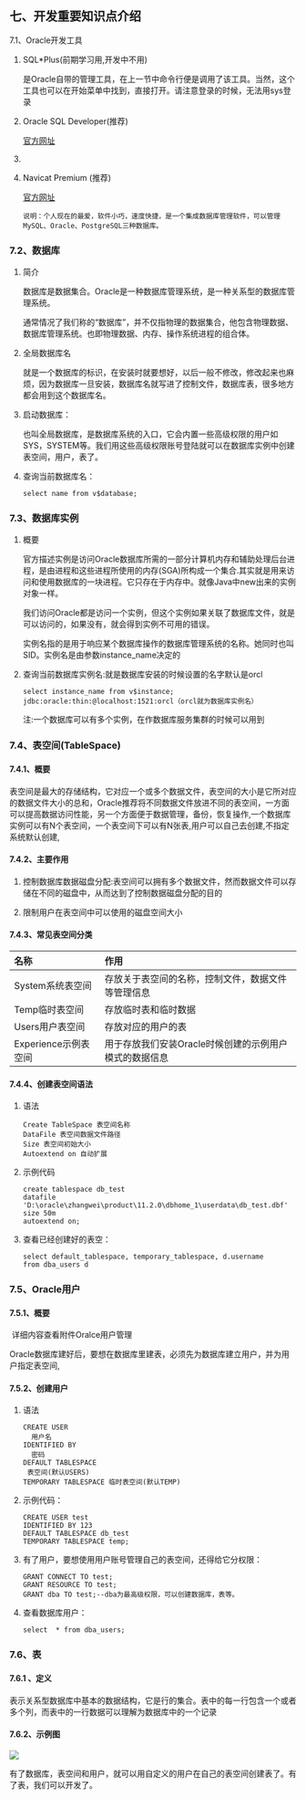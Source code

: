 ## 七、开发重要知识点介绍

7.1、Oracle开发工具

1. SQL\*Plus\(前期学习用,开发中不用\)

   是Oracle自带的管理工具，在上一节中命令行便是调用了该工具。当然，这个工具也可以在开始菜单中找到，直接打开。请注意登录的时候，无法用sys登录

2. Oracle SQL Developer\(推荐\)

   [官方网址](http://www.oracle.com/technology/software/products/sql/index.html) 

3. 
4. Navicat Premium \(推荐\)

   [官方网址](http://www.navicat.com)

   ```
   说明：个人现在的最爱，软件小巧，速度快捷，是一个集成数据库管理软件，可以管理MySQL、Oracle、PostgreSQL三种数据库。
   ```

### 7.2、数据库

1. 简介

   数据库是数据集合。Oracle是一种数据库管理系统，是一种关系型的数据库管理系统。

   通常情况了我们称的“数据库”，并不仅指物理的数据集合，他包含物理数据、数据库管理系统。也即物理数据、内存、操作系统进程的组合体。

2. 全局数据库名

   就是一个数据库的标识，在安装时就要想好，以后一般不修改，修改起来也麻烦，因为数据库一旦安装，数据库名就写进了控制文件，数据库表，很多地方都会用到这个数据库名。

3. 启动数据库：

   也叫全局数据库，是数据库系统的入口，它会内置一些高级权限的用户如SYS，SYSTEM等。我们用这些高级权限账号登陆就可以在数据库实例中创建表空间，用户，表了。

4. 查询当前数据库名：

   ```
   select name from v$database;
   ```

### 7.3、数据库实例

1. 概要

   官方描述实例是访问Oracle数据库所需的一部分计算机内存和辅助处理后台进程，是由进程和这些进程所使用的内存\(SGA\)所构成一个集合.其实就是用来访问和使用数据库的一块进程。它只存在于内存中。就像Java中new出来的实例对象一样。

   我们访问Oracle都是访问一个实例，但这个实例如果关联了数据库文件，就是可以访问的，如果没有，就会得到实例不可用的错误。

   实例名指的是用于响应某个数据库操作的数据库管理系统的名称。她同时也叫SID。实例名是由参数instance\_name决定的

2. 查询当前数据库实例名:就是数据库安装的时候设置的名字默认是orcl

   ```
   select instance_name from v$instance;
   jdbc:oracle:thin:@localhost:1521:orcl（orcl就为数据库实例名）
   ```

   注:一个数据库可以有多个实例，在作数据库服务集群的时候可以用到

### 7.4、表空间\(TableSpace\)

#### 7.4.1、概要

​ 表空间是最大的存储结构，它对应一个或多个数据文件，表空间的大小是它所对应的数据文件大小的总和，Oracle推荐将不同数据文件放进不同的表空间，一方面可以提高数据访问性能，另一个方面便于数据管理，备份，恢复操作,一个数据库实例可以有N个表空间，一个表空间下可以有N张表,用户可以自己去创建,不指定系统默认创建,

#### 7.4.2、主要作用

1. 控制数据库数据磁盘分配:表空间可以拥有多个数据文件，然而数据文件可以存储在不同的磁盘中，从而达到了控制数据磁盘分配的目的

2. 限制用户在表空间中可以使用的磁盘空间大小

#### 7.4.3、常见表空间分类

| 名称 | 作用 |
| :--- | :--- |
| System系统表空间 | 存放关于表空间的名称，控制文件，数据文件等管理信息 |
| Temp临时表空间 | 存放临时表和临时数据 |
| Users用户表空间 | 存放对应的用户的表 |
| Experience示例表空间 | 用于存放我们安装Oracle时候创建的示例用户模式的数据信息 |

#### 7.4.4、创建表空间语法

1. 语法

   ```
   Create TableSpace 表空间名称  
   DataFile 表空间数据文件路径  
   Size 表空间初始大小  
   Autoextend on 自动扩展
   ```

2. 示例代码

   ```
   create tablespace db_test  
   datafile 'D:\oracle\zhangwei\product\11.2.0\dbhome_1\userdata\db_test.dbf'  
   size 50m  
   autoextend on;
   ```

3. 查看已经创建好的表空：

   ```
   select default_tablespace, temporary_tablespace, d.username  
   from dba_users d
   ```

### 7.5、Oracle用户

#### 7.5.1、概要

​ 详细内容查看附件Oralce用户管理

​ Oracle数据库建好后，要想在数据库里建表，必须先为数据库建立用户，并为用户指定表空间,

#### 7.5.2、创建用户

1. 语法

   ```
   CREATE USER 
     用户名  
   IDENTIFIED BY 
     密码  
   DEFAULT TABLESPACE 
    表空间(默认USERS)  
   TEMPORARY TABLESPACE 临时表空间(默认TEMP)
   ```

2. 示例代码：

   ```
   CREATE USER test  
   IDENTIFIED BY 123  
   DEFAULT TABLESPACE db_test  
   TEMPORARY TABLESPACE temp;
   ```

3. 有了用户，要想使用用户账号管理自己的表空间，还得给它分权限：

   ```
   GRANT CONNECT TO test;  
   GRANT RESOURCE TO test;  
   GRANT dba TO test;--dba为最高级权限，可以创建数据库，表等。
   ```

4. 查看数据库用户：

   ```
   select  * from dba_users;
   ```

### 7.6、表

#### 7.6.1 、定义

​ 表示关系型数据库中基本的数据结构，它是行的集合。表中的每一行包含一个或者多个列，而表中的一行数据可以理解为数据库中的一个记录

#### 7.6.2、示例图

![](http://opzv089nq.bkt.clouddn.com/17-7-29/83631486.jpg)

有了数据库，表空间和用户，就可以用自定义的用户在自己的表空间创建表了。有了表，我们可以开发了。

